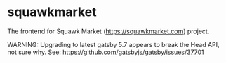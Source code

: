 # squawkmarket

The frontend for Squawk Market (https://squawkmarket.com) project.

WARNING: Upgrading to latest gatsby 5.7 appears to break the Head API, not sure why. See: https://github.com/gatsbyjs/gatsby/issues/37701